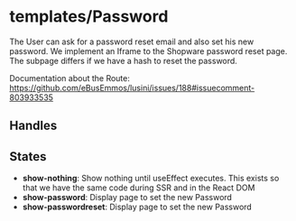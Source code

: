<!-- firescout-component -->

# templates/Password

The User can ask for a password reset email and also set his new password.
We implement an Iframe to the Shopware password reset page. The subpage differs if we have a hash to reset the password.

Documentation about the Route: https://github.com/eBusEmmos/lusini/issues/188#issuecomment-803933535

## Handles

## States

- **show-nothing**: Show nothing until useEffect executes. This exists so that we have the same code during SSR and in the React DOM
- **show-password**: Display page to set the new Password
- **show-passwordreset**: Display page to set the new Password
